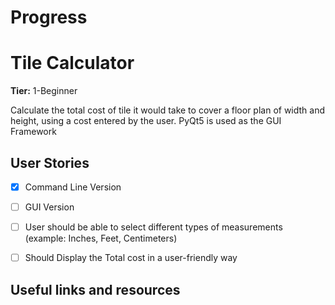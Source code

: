 # Progress

# Tile Calculator

**Tier:** 1-Beginner

Calculate the total cost of tile it would take to cover a floor plan of width and height, using a cost entered by the user.
PyQt5 is used as the GUI Framework

## User Stories

-   [x] Command Line Version
-   [ ] GUI Version
-   [ ] User should be able to select different types of measurements (example: Inches, Feet, Centimeters)
-   [ ] Should Display the Total cost in a user-friendly way


## Useful links and resources
